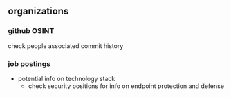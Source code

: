 ## organizations

### github OSINT
check people associated
commit history

### job postings
- potential info on technology stack
  - check security positions for info on endpoint protection and defense

